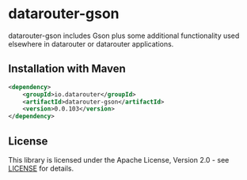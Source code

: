# datarouter-gson

datarouter-gson includes Gson plus some additional functionality used elsewhere in datarouter or datarouter applications.

## Installation with Maven

```xml
<dependency>
	<groupId>io.datarouter</groupId>
	<artifactId>datarouter-gson</artifactId>
	<version>0.0.103</version>
</dependency>
```

## License

This library is licensed under the Apache License, Version 2.0 - see [LICENSE](../LICENSE) for details.
